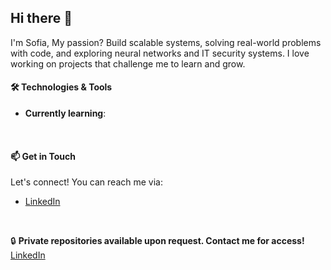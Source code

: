 ## Hi there 👋
I'm Sofia, 
My passion? Build scalable systems, solving real-world problems with code, and exploring neural networks and IT security systems. I love working on projects that challenge me to learn and grow.
<br>

#### 🛠️ Technologies & Tools

-  **Currently learning**: 
<br>

#### 📫 Get in Touch
Let's connect! You can reach me via:
- [LinkedIn](https://www.linkedin.com/in/safia-titrouq-95120a184/)
<br>

🔒 **Private repositories available upon request. Contact me for access!**
[LinkedIn](https://www.linkedin.com/in/safia-titrouq-95120a184/)
